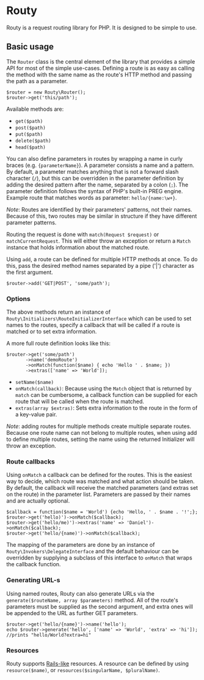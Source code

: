 Routy
=============

Routy is a request routing library for PHP. It is designed to be simple to use.

Basic usage
-----------

The `Router` class is the central element of the library that provides a simple API for most of the simple use-cases.
Defining a route is as easy as calling the method with the same name as the route's HTTP method and passing the path as a parameter.

    $router = new Routy\Router();
    $router->get('this/path');

Available methods are:

 * `get($path)`
 * `post($path)`
 * `put($path)`
 * `delete($path)`
 * `head($path)`

You can also define parameters in routes by wrapping a name in curly braces (e.g. `{parameterName}`).
A parameter consists a name and a pattern. By default, a parameter matches anything that is not a forward slash character (`/`),
but this can be overridden in the parameter definition by adding the desired pattern after the name, separated by a colon (`;`). The parameter definition follows the syntax of PHP's built-in PREG engine.
Example route that matches words as parameter: `hello/{name:\w+}`.

*Note*: Routes are identified by their parameters' patterns, not their names. Because of this, two routes may be similar in structure if they have different parameter patterns.

Routing the request is done with `match(Request $request)` or `matchCurrentRequest`. This will either throw an exception or return a `Match` instance that holds information about the matched route.

Using `add`, a route can be defined for multiple HTTP methods at once. To do this, pass the desired method names separated by a pipe ('|') character as the first argument.

    $router->add('GET|POST', 'some/path');

### Options

The above methods return an instance of `Routy\Initializers\RouteInitializerInterface` which can be used to set names
to the routes, specify a callback that will be called if a route is matched or to set extra information.

A more full route definition looks like this:

    $router->get('some/path')
           ->name('demoRoute')
           ->onMatch(function($name) { echo 'Hello ' . $name; })
           ->extras(['name' => 'World']);

 * `setName($name)`
 * `onMatch(callback)`: Because using the `Match` object that is returned by `match` can be cumbersome, a callback function can be supplied for each route that will be called when the route is matched.
 * `extras(array $extras)`: Sets extra information to the route in the form of a key-value pair.

*Note*: adding routes for multiple methods create multiple separate routes. Because one route name can not belong to multiple routes,
when using add to define multiple routes, setting the name using the returned Initializer will throw an exception.

### Route callbacks

Using `onMatch` a callback can be defined for the routes. This is the easiest way to decide, which route was matched and what action should be taken.
By default, the callback will receive the matched parameters (and extras set on the route) in the parameter list. Parameters are passed by their names and are actually optional.

    $callback = function($name = 'World') {echo 'Hello, ' . $name . '!';};
    $router->get('hello)')->onMatch($callback);
    $router->get('hello/me)')->extras('name' => 'Daniel')->onMatch($callback);
    $router->get('hello/{name)')->onMatch($callback);

The mapping of the parameters are done by an instance of `Routy\Invokers\DelegateInterface` and the default
behaviour can be overridden by supplying a subclass of this interface to `onMatch` that wraps the callback function.

### Generating URL-s

Using named routes, Routy can also generate URLs via the `generate($routeName, array $parameters)` method. All of the route's parameters
must be supplied as the second argument, and extra ones will be appended to the URL as further GET parameters.

    $router->get('hello/{name}')->name('hello');
    echo $router->generate('hello', ['name' => 'World', 'extra' => 'hi']); //prints "hello/World?extra=hi"

### Resources

Routy supports [Rails-like](http://guides.rubyonrails.org/routing.html#resource-routing-the-rails-default) resources.
A resource can be defined by using `resource($name)`, or `resources($singularName, $pluralName)`.